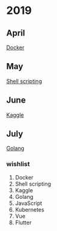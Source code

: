 # **2019**

## **April**

[Docker](./Docker)

## **May**

[Shell scripting](./Shell)

## **June**

[Kaggle](./Kaggle)

## **July**

[Golang](./Golang)


### **wishlist**

1. Docker
2. Shell scripting
3. Kaggle
4. Golang
5. JavaScript
6. Kubernetes
7. Vue
8. Flutter
